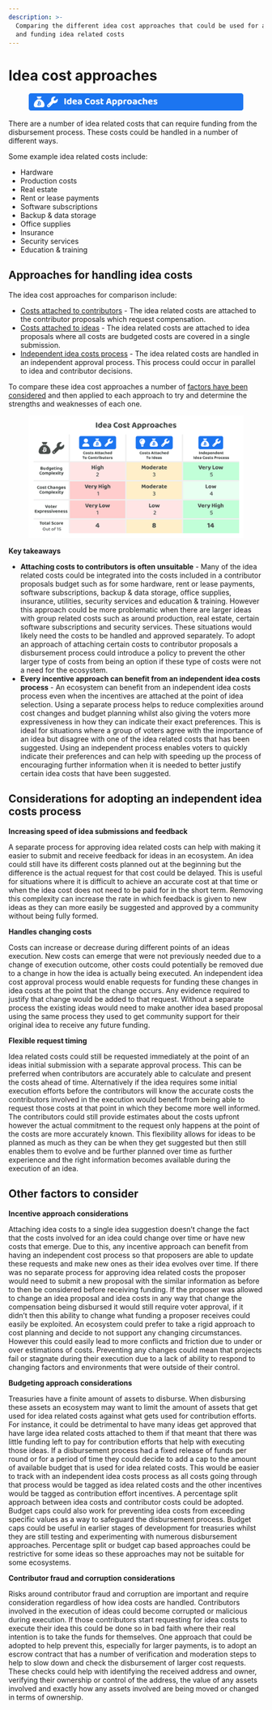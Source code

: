 ```yaml
---
description: >-
  Comparing the different idea cost approaches that could be used for approving
  and funding idea related costs
---
```


# Idea cost approaches

<figure><img src="../../../.gitbook/assets/idea-cost-approaches-title.png" alt=""><figcaption></figcaption></figure>

There are a number of idea related costs that can require funding from the disbursement process. These costs could be handled in a number of different ways.

Some example idea related costs include:

* Hardware
* Production costs
* Real estate
* Rent or lease payments
* Software subscriptions
* Backup & data storage
* Office supplies
* Insurance
* Security services
* Education & training



## Approaches for handling idea costs

The idea cost approaches for comparison include:

* [Costs attached to contributors](costs-attached-to-contributors.md) - The idea related costs are attached to the contributor proposals which request compensation.
* [Costs attached to ideas](costs-attached-to-ideas.md) - The idea related costs are attached to idea proposals where all costs are budgeted costs are covered in a single submission.
* [Independent idea costs process](independent-idea-costs-process.md) - The idea related costs are handled in an independent approval process. This process could occur in parallel to idea and contributor decisions.



To compare these idea cost approaches a number of [factors have been considered](idea-cost-factors-for-consideration.md) and then applied to each approach to try and determine the strengths and weaknesses of each one.

<figure><img src="../../../.gitbook/assets/idea-cost-approaches.png" alt=""><figcaption></figcaption></figure>



**Key takeaways**

* **Attaching costs to contributors is often unsuitable** - Many of the idea related costs could be integrated into the costs included in a contributor proposals budget such as for some hardware, rent or lease payments, software subscriptions, backup & data storage, office supplies, insurance, utilities, security services and education & training. However this approach could be more problematic when there are larger ideas with group related costs such as around production, real estate, certain software subscriptions and security services. These situations would likely need the costs to be handled and approved separately. To adopt an approach of attaching certain costs to contributor proposals a disbursement process could introduce a policy to prevent the other larger type of costs from being an option if these type of costs were not a need for the ecosystem.
* **Every incentive approach can benefit from an independent idea costs process** - An ecosystem can benefit from an independent idea costs process even when the incentives are attached at the point of idea selection. Using a separate process helps to reduce complexities around cost changes and budget planning whilst also giving the voters more expressiveness in how they can indicate their exact preferences. This is ideal for situations where a group of voters agree with the importance of an idea but disagree with one of the idea related costs that has been suggested. Using an independent process enables voters to quickly indicate their preferences and can help with speeding up the process of encouraging further information when it is needed to better justify certain idea costs that have been suggested.



## Considerations for **adopting an independent idea costs process**



**Increasing speed of idea submissions and feedback**

A separate process for approving idea related costs can help with making it easier to submit and receive feedback for ideas in an ecosystem. An idea could still have its different costs planned out at the beginning but the difference is the actual request for that cost could be delayed. This is useful for situations where it is difficult to achieve an accurate cost at that time or when the idea cost does not need to be paid for in the short term. Removing this complexity can increase the rate in which feedback is given to new ideas as they can more easily be suggested and approved by a community without being fully formed.



**Handles changing costs**

Costs can increase or decrease during different points of an ideas execution. New costs can emerge that were not previously needed due to a change of execution outcome, other costs could potentially be removed due to a change in how the idea is actually being executed. An independent idea cost approval process would enable requests for funding these changes in idea costs at the point that the change occurs. Any evidence required to justify that change would be added to that request. Without a separate process the existing ideas would need to make another idea based proposal using the same process they used to get community support for their original idea to receive any future funding.



**Flexible request timing**

Idea related costs could still be requested immediately at the point of an ideas initial submission with a separate approval process. This can be preferred when contributors are accurately able to calculate and present the costs ahead of time. Alternatively if the idea requires some initial execution efforts before the contributors will know the accurate costs the contributors involved in the execution would benefit from being able to request those costs at that point in which they become more well informed. The contributors could still provide estimates about the costs upfront however the actual commitment to the request only happens at the point of the costs are more accurately known. This flexibility allows for ideas to be planned as much as they can be when they get suggested but then still enables them to evolve and be further planned over time as further experience and the right information becomes available during the execution of an idea.



## Other factors to consider



**Incentive approach considerations**

Attaching idea costs to a single idea suggestion doesn’t change the fact that the costs involved for an idea could change over time or have new costs that emerge. Due to this, any incentive approach can benefit from having an independent cost process so that proposers are able to update these requests and make new ones as their idea evolves over time. If there was no separate process for approving idea related costs the proposer would need to submit a new proposal with the similar information as before to then be considered before receiving funding. If the proposer was allowed to change an idea proposal and idea costs in any way that change the compensation being disbursed it would still require voter approval, if it didn’t then this ability to change what funding a proposer receives could easily be exploited. An ecosystem could prefer to take a rigid approach to cost planning and decide to not support any changing circumstances. However this could easily lead to more conflicts and friction due to under or over estimations of costs. Preventing any changes could mean that projects fail or stagnate during their execution due to a lack of ability to respond to changing factors and environments that were outside of their control.



**Budgeting approach considerations**

Treasuries have a finite amount of assets to disburse. When disbursing these assets an ecosystem may want to limit the amount of assets that get used for idea related costs against what gets used for contribution efforts. For instance, it could be detrimental to have many ideas get approved that have large idea related costs attached to them if that meant that there was little funding left to pay for contribution efforts that help with executing those ideas. If a disbursement process had a fixed release of funds per round or for a period of time they could decide to add a cap to the amount of available budget that is used for idea related costs. This would be easier to track with an independent idea costs process as all costs going through that process would be tagged as idea related costs and the other incentives would be tagged as contribution effort incentives. A percentage split approach between idea costs and contributor costs could be adopted. Budget caps could also work for preventing idea costs from exceeding specific values as a way to safeguard the disbursement process. Budget caps could be useful in earlier stages of development for treasuries whilst they are still testing and experimenting with numerous disbursement approaches. Percentage split or budget cap based approaches could be restrictive for some ideas so these approaches may not be suitable for some ecosystems.



**Contributor fraud and corruption considerations**

Risks around contributor fraud and corruption are important and require consideration regardless of how idea costs are handled. Contributors involved in the execution of ideas could become corrupted or malicious during execution. If those contributors start requesting for idea costs to execute their idea this could be done so in bad faith where their real intention is to take the funds for themselves. One approach that could be adopted to help prevent this, especially for larger payments, is to adopt an escrow contract that has a number of verification and moderation steps to help to slow down and check the disbursement of larger cost requests. These checks could help with identifying the received address and owner, verifying their ownership or control of the address, the value of any assets involved and exactly how any assets involved are being moved or changed in terms of ownership.
